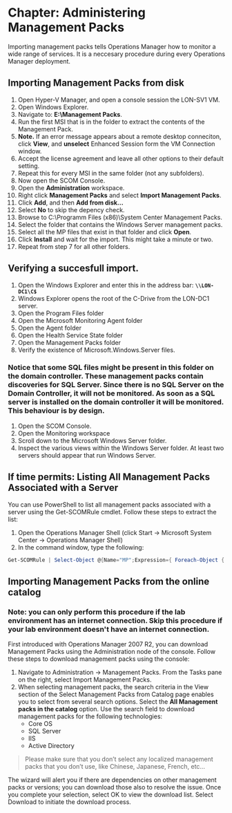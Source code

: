 # Chapter: Administering Management Packs
Importing management packs tells Operations Manager how to monitor a wide range of services. It is a neccesary procedure during every Operations Manager deployment.


## Importing Management Packs from disk
1. Open Hyper-V Manager, and open a console session the LON-SV1 VM.
1. Open Windows Explorer.
1. Navigate to: **E:\Management Packs**.
1. Run the first MSI that is in the folder to extract the contents of the Management Pack.
1. **Note.** If an error message appears about a remote desktop conneciton, click **View**, and **unselect** Enhanced Session form the VM Connection window.
1. Accept the license agreement and leave all other options to their default setting.
1. Repeat this for every MSI in the same folder (not any subfolders).
1. Now open the SCOM Console.
1. Open the **Administration** workspace.
1. Right click **Management Packs** and select **Import Management Packs**.
1. Click **Add**, and then **Add from disk...**
1. Select **No** to skip the depency check.
1. Browse to C:\Programm Files (x86)\System Center Management Packs.
1. Select the folder that contains the Windows Server management packs.
1. Select all the MP files that exist in that folder and click **Open**.
1. Click **Install** and wait for the import. This might take a minute or two.
1. Repeat from step 7 for all other folders.


## Verifying a succesfull import.
1. Open the Windows Explorer and enter this in the address bar: **```\\LON-DC1\C$```**
1. Windows Explorer opens the root of the C-Drive from the LON-DC1 server.
1. Open the Program Files folder
1. Open the Microsoft Monitoring Agent folder
1. Open the Agent folder
1. Open the Health Service State folder
1. Open the Management Packs folder
1. Verify the existence of Microsoft.Windows.Server files.

### Notice that some SQL files might be present in this folder on the domain controller. These management packs contain discoveries for SQL Server. Since there is no SQL Server on the Domain Controller, it will not be monitored. As soon as a SQL server is installed on the domain controller it will be monitored. This behaviour is by design.
1. Open the SCOM Console.
1. Open the Monitoring workspace
1. Scroll down to the Microsoft Windows Server folder.
1. Inspect the various views within the Windows Server folder. At least two servers should appear that run Windows Server.


## If time permits: Listing All Management Packs Associated with a Server
You can use PowerShell to list all management packs associated with a server using the Get-SCOMRule cmdlet. Follow these steps to extract the list:
1. Open the Operations Manager Shell (click Start -> Microsoft System Center -> Operations Manager Shell)
2. In the command window, type the following:
```powershell
Get-SCOMRule | Select-Object @{Name="MP";Expression={ Foreach-Object { $_.GetManagementPack().DisplayName }}}, DisplayName | Sort-Object MP
```


## Importing Management Packs from the online catalog
### Note: you can only perform this procedure if the lab environment has an internet connection. Skip this procedure if your lab environment doesn't have an internet connection.
First introduced with Operations Manager 2007 R2, you can download Management Packs using the Administration node of the console. Follow these steps to download management packs using the console:
1. Navigate to Administration -> Management Packs. From the Tasks pane on the right, select Import Management Packs.
2. When selecting management packs, the search criteria in the View section of the Select Management Packs from Catalog page enables you to select from several search options. Select the **All Management packs in the catalog** option. Use the search field to download management packs for the following technologies:
    - Core OS
    - SQL Server
    - IIS
    - Active Directory
> Please make sure that you don’t select any localized management packs that you don’t use, like Chinese, Japanese, French, etc…

The wizard will alert you if there are dependencies on other management packs or versions; you can download those also to resolve the issue. Once you complete your selection, select OK to view the download list. Select Download to initiate the download process.
